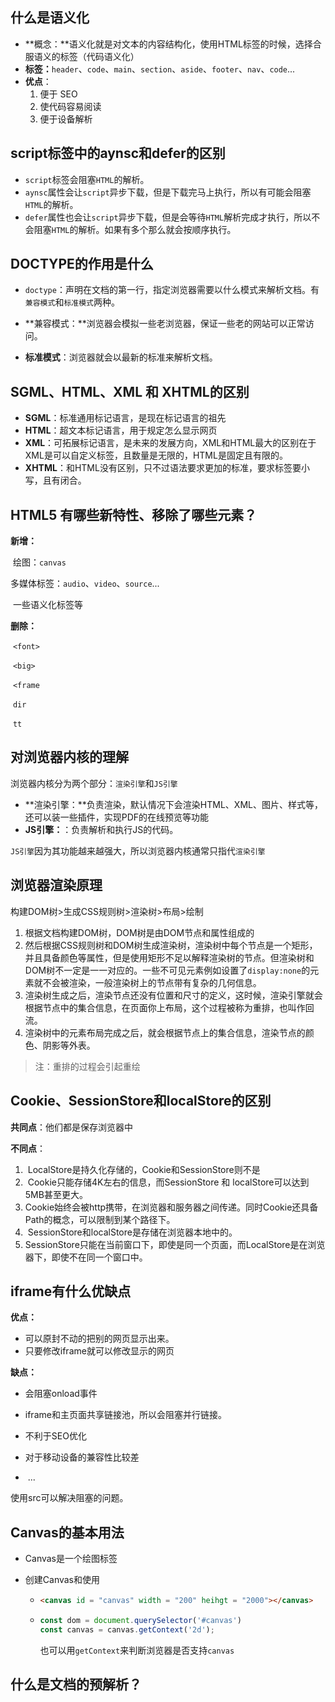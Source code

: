 ## 什么是语义化

- **概念：**语义化就是对文本的内容结构化，使用HTML标签的时候，选择合服语义的标签（代码语义化）
- **标签：**`header`、`code`、`main`、`section`、`aside`、`footer`、`nav`、`code`...
- **优点**：
  1. 便于 SEO
  2. 使代码容易阅读
  3. 便于设备解析

## script标签中的aynsc和defer的区别

- `script`标签会阻塞`HTML`的解析。
- `aynsc`属性会让`script`异步下载，但是下载完马上执行，所以有可能会阻塞`HTML`的解析。
- `defer`属性也会让`script`异步下载，但是会等待`HTML`解析完成才执行，所以不会阻塞`HTML`的解析。如果有多个那么就会按顺序执行。

## DOCTYPE的作用是什么

- `doctype`：声明在文档的第一行，指定浏览器需要以什么模式来解析文档。有`兼容模式`和`标准模式`两种。

- **兼容模式：**浏览器会模拟一些老浏览器，保证一些老的网站可以正常访问。
- **标准模式**：浏览器就会以最新的标准来解析文档。

## SGML、HTML、XML 和 XHTML的区别

- **SGML**：标准通用标记语言，是现在标记语言的祖先
- **HTML**：超文本标记语言，用于规定怎么显示网页
- **XML**：可拓展标记语言，是未来的发展方向，XML和HTML最大的区别在于XML是可以自定义标签，且数量是无限的，HTML是固定且有限的。
- **XHTML**：和HTML没有区别，只不过语法要求更加的标准，要求标签要小写，且有闭合。

## HTML5 有哪些新特性、移除了哪些元素？

**新增：**

​	绘图：`canvas`

​	多媒体标签：`audio`、`video`、`source`...

​	一些语义化标签等

**删除：**

​	`<font>`

​	`<big>`

​	`<frame`

​	`dir`

​	`tt`

## 对浏览器内核的理解

浏览器内核分为两个部分：`渲染引擎`和`JS引擎`

- **渲染引擎：**负责渲染，默认情况下会渲染HTML、XML、图片、样式等，还可以装一些插件，实现PDF的在线预览等功能
- **JS引擎：**：负责解析和执行JS的代码。

`JS引擎`因为其功能越来越强大，所以浏览器内核通常只指代`渲染引擎`

## 浏览器渲染原理

构建DOM树>生成CSS规则树>渲染树>布局>绘制

1. 根据文档构建DOM树，DOM树是由DOM节点和属性组成的
2. 然后根据CSS规则树和DOM树生成渲染树，渲染树中每个节点是一个矩形，并且具备颜色等属性，但是使用矩形不足以解释渲染树的节点。但渲染树和DOM树不一定是一一对应的。一些不可见元素例如设置了`display:none`的元素就不会被渲染，一般渲染树上的节点带有复杂的几何信息。
3.  渲染树生成之后，渲染节点还没有位置和尺寸的定义，这时候，渲染引擎就会根据节点中的集合信息，在页面你上布局，这个过程被称为重排，也叫作回流。
4. 渲染树中的元素布局完成之后，就会根据节点上的集合信息，渲染节点的颜色、阴影等外表。

>注：重排的过程会引起重绘

## Cookie、SessionStore和localStore的区别

**共同点**：他们都是保存浏览器中

**不同点**：

1. ​	LocalStore是持久化存储的，Cookie和SessionStore则不是
2. ​    Cookie只能存储4K左右的信息，而SessionStore 和 localStore可以达到5MB甚至更大。
3. ​    Cookie始终会被http携带，在浏览器和服务器之间传递。同时Cookie还具备Path的概念，可以限制到某个路径下。
4. ​    SessionStore和localStore是存储在浏览器本地中的。
5. SessionStore只能在当前窗口下，即使是同一个页面，而LocalStore是在浏览器下，即使不在同一个窗口中。

## iframe有什么优缺点

**优点：**

- 可以原封不动的把别的网页显示出来。
- 只要修改iframe就可以修改显示的网页

**缺点：**

- 会阻塞onload事件
- iframe和主页面共享链接池，所以会阻塞并行链接。
- 不利于SEO优化
- 对于移动设备的兼容性比较差

- ​	...

使用src可以解决阻塞的问题。

## Canvas的基本用法

- Canvas是一个绘图标签

- 创建Canvas和使用

  - ```html
    <canvas id = "canvas" width = "200" heihgt = "2000"></canvas>
    ```

  - ```js
    const dom = document.querySelector('#canvas')
    const canvas = canvas.getContext('2d');
    ```

    也可以用`getContext`来判断浏览器是否支持`canvas`

## 什么是文档的预解析？

